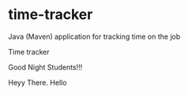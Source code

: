 # time-tracker
Java (Maven) application for tracking time on the job

Time tracker

Good Night Students!!!

Heyy There.
Hello
